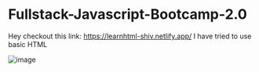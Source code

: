 # Fullstack-Javascript-Bootcamp-2.0

Hey checkout this link: https://learnhtml-shiv.netlify.app/
I have tried to use basic HTML

![image](https://user-images.githubusercontent.com/22127725/203405637-01035080-0424-464f-bd3a-01ea3b2768f6.png)

